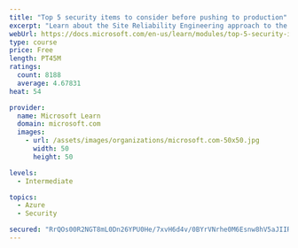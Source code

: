 ```yaml
---
title: "Top 5 security items to consider before pushing to production"
excerpt: "Learn about the Site Reliability Engineering approach to the challenge of assuring reliability and gain a better understanding of why it matters."
webUrl: https://docs.microsoft.com/en-us/learn/modules/top-5-security-items-to-consider/
type: course
price: Free
length: PT45M
ratings:
  count: 8188
  average: 4.67831
heat: 54

provider:
  name: Microsoft Learn
  domain: microsoft.com
  images:
    - url: /assets/images/organizations/microsoft.com-50x50.jpg
      width: 50
      height: 50

levels:
  - Intermediate

topics:
  - Azure
  - Security

secured: "RrQOs00R2NGT8mL0Dn26YPU0He/7xvH6d4v/0BYrVNrhe0M6Esnw8hV5aJIIRjRviW6HtoG0u/YQ6YiZ6w6cQDshjWo7gGV2zqA+Q2vhsjK9Zzuq5KSoTOBWmUDGKRzw0vLSEYNlQmzlsZtnS9u/Xt43Xqoqf72eDOQkdaYgh9EY1hhbCgv4jqD/CMYb6oVOMini4edGAwJUwlP0Fk07Hfpk2HMtoIQA7utw3wnHzCFqEOrVsW6OaXVPKe6ahm+UwImuqxbF0G2Qd+1VGMfAExXFUc8i9Cr2hg1id1L9WpcUZY/LJOnxGL9hD2N07oLSGKYi/ZuBPhA91a2BRqExxKt/130pAAi4no0QqLMBHZax8bYTzdDj7GZ885K5yYqJfmL6dX8zSL9E78dL9i++vuIB8YWGbUzwvx87DRiPAXE=;F0Rf4O3t1c6oSdfInbgBbQ=="
---
```


